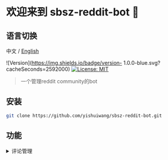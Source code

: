 # 欢迎来到 sbsz-reddit-bot 👋

## 语言切换

中文 / [English](README_EN.md)

![Version](https://img.shields.io/badge/version- 1.0.0-blue.svg?cacheSeconds=2592000)
[![License: MIT](https://img.shields.io/badge/License-MIT-yellow.svg)](https://opensource.org/licenses/MIT)

> 一个管理reddit community的bot

## 安装

```sh
git clone https://github.com/yishuiwang/sbsz-reddit-bot.git
```

## 功能

<details>
<summary>评论管理</summary>
<ul>
  <li>匹配关键词并回复评论</li>
  <li>匹配关键词并删除评论</li>
</ul>

<details>
<summary>发帖管理</summary>
<ul>
  <li>删除问题贴</li>
  <li>匹配关键词并删除评论</li>
</ul>





## 作者

👤 **sbsz**

* Website: https://github.com/yishuiwang
* Github: [@yishuiwang](https://github.com/yishuiwang)

## 🤝 贡献

Contributions, issues and feature requests are welcome!

Feel free to check [issues page](https://github.com/yishuiwang/sbsz-reddit-bot/issues). 

## 支持

Give a ⭐️ if this project helped you!


## 📝 License

Copyright © 2022 [sbsz](https://github.com/yishuiwang).

This project is [MIT](https://opensource.org/licenses/MIT) licensed.

***

_This README was generated with ❤️ by [readme-md-generator](https://github.com/kefranabg/readme-md-generator)_